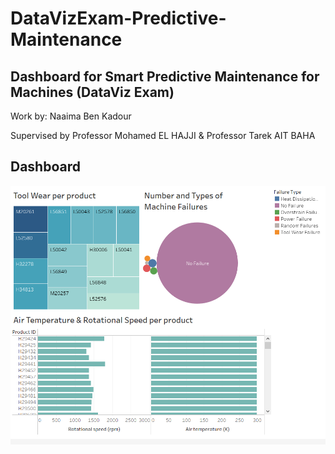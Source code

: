 # DataVizExam-Predictive-Maintenance
## Dashboard for Smart Predictive Maintenance for Machines (DataViz Exam)

Work by: Naaima Ben Kadour 

Supervised by Professor Mohamed EL HAJJI & Professor Tarek AIT BAHA

## Dashboard

![alt text](https://github.com/Naaimaben/DataVizExam-Predictive-Maintenance/blob/main/Dashboard/DataVizExam-Predictive-Maintenance.PNG)
